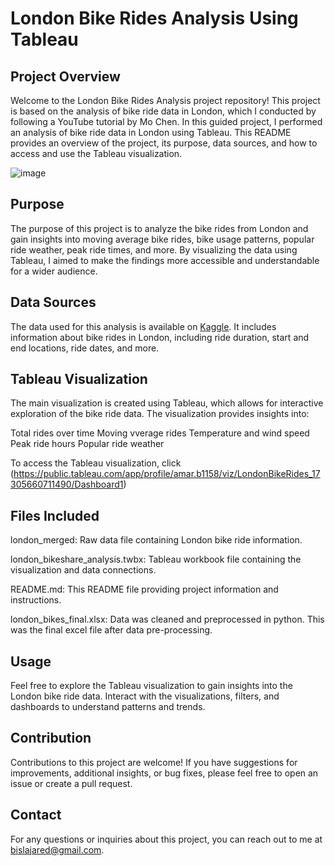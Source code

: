 # London Bike Rides Analysis Using Tableau
## Project Overview
Welcome to the London Bike Rides Analysis project repository! This project is based on the analysis of bike ride data in London, which I conducted by following a YouTube tutorial by Mo Chen. In this guided project, I performed an analysis of bike ride data in London using Tableau. This README provides an overview of the project, its purpose, data sources, and how to access and use the Tableau visualization.

![image](https://github.com/user-attachments/assets/08b30f26-b6fc-49e5-8951-479321d77d29)



## Purpose
The purpose of this project is to analyze the bike rides from London and gain insights into moving average bike rides, bike usage patterns, popular ride weather, peak ride times, and more. By visualizing the data using Tableau, I aimed to make the findings more accessible and understandable for a wider audience.

## Data Sources
The data used for this analysis is available on [Kaggle](https://www.kaggle.com/datasets/hmavrodiev/london-bike-sharing-dataset). It includes information about bike rides in London, including ride duration, start and end locations, ride dates, and more.

## Tableau Visualization
The main visualization is created using Tableau, which allows for interactive exploration of the bike ride data. The visualization provides insights into:

Total rides over time Moving vverage rides Temperature and wind speed Peak ride hours Popular ride weather

To access the Tableau visualization, click (https://public.tableau.com/app/profile/amar.b1158/viz/LondonBikeRides_17305660711490/Dashboard1)

## Files Included
london_merged: Raw data file containing London bike ride information.

london_bikeshare_analysis.twbx: Tableau workbook file containing the visualization and data connections.

README.md: This README file providing project information and instructions.

london_bikes_final.xlsx: Data was cleaned and preprocessed in python. This was the final excel file after data pre-processing.

## Usage
Feel free to explore the Tableau visualization to gain insights into the London bike ride data. Interact with the visualizations, filters, and dashboards to understand patterns and trends.

## Contribution
Contributions to this project are welcome! If you have suggestions for improvements, additional insights, or bug fixes, please feel free to open an issue or create a pull request.

## Contact
For any questions or inquiries about this project, you can reach out to me at bislajared@gmail.com.
